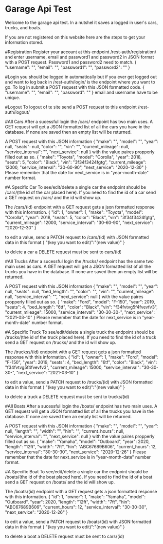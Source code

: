 # Garage Api Test

Welcome to the garage api test. In a nutshel it saves a logged in user's cars, trucks, and boats.

If you are not registered on this website here are the steps to get your information stored.

#Registration
Register your account at this endpoint
/rest-auth/registration/
and enter username, email and password1 and password2 in JSON format with a POST request. Password1 and password2 need to match.
{
    "username": "",
    "email": "",
    "password1": "",
    "password2": ""
}

#Login
you should be logged in automatically but if you ever get logged out and want to log back in
/rest-auth/login/
is the endpoint where you want to go. 
To log in submit a POST request with this JSON formatted code.
{
    "username": "",
    "email": "",
    "password": ""
}
email and username have to be unique.

#Logout
To logout of te site send a POST request to this endpoint
/rest-auth/logout/

#All Cars
After a sucessful login the /cars/ endpoint has two main uses. 
A GET request will get a JSON formatted list of all the cars you have in the database. 
If none are saved then an empty list will be returned.

A POST request with this JSON information
{
    "make": "",
    "model": "",
    "year": null,
    "seats": null,
    "color": "",
    "vin": "",
    "current_mileage": null,
    "service_interval": "",
    "next_service": null
}
with the value paires propperly filled out as so.
{
    "make": "Toyota",
    "model": "Corolla",
    "year": 2018,
    "seats": 5,
    "color": "Black",
    "vin": "3f34f3424fgtg",
    "current_mileage": 12000,
    "service_interval": "30-60-90",
    "next_service": "2020-12-30"
}
Please remember that the date for next_service is in "year-month-date" number format.

#A Specific Car
To see/edit/delete a single car the endpoint should be /cars/(the id of the car placed here).
If you need to find the id of a car send a GET request on /cars/ and the id will show up.

The /cars/(id) endpoint with a GET request gets a json formatted response with this information.
{
    "id": 1,
    "owner": 1,
    "make": "Toyota",
    "model": "Corolla",
    "year": 2018,
    "seats": 5,
    "color": "Black",
    "vin": "3f34f3424fgtg",
    "current_mileage": 12000,
    "service_interval": "30-60-90",
    "next_service": "2020-12-30"
}

to edit a value, send a PATCH request to /cars/(id) with JSON formatted data in this format
{
  "(key you want to edit)":"(new value)"
}

to delete a car a DELETE request must be sent to cars/(id)

#All Trucks
After a sucessful login the /trucks/ endpoint has the same two main uses as cars. 
A GET request will get a JSON formatted list of all the trucks you have in the database. 
If none are saved then an empty list will be returned.

A POST request with this JSON information
{
    "make": "",
    "model": "",
    "year": null,
    "seats": null,
    "bed_length": "",
    "color": "",
    "vin": "",
    "current_mileage": null,
    "service_interval": "",
    "next_service": null
}
with the value paires propperly filled out as so.
{
    "make": "Ford",
    "model": "F-150",
    "year": 2019,
    "seats": 4,
    "bed_length": "6tf",
    "color": "Black",
    "vin": "f34fvtvg5f4fvevfv3",
    "current_mileage": 15000,
    "service_interval": "30-30-30-",
    "next_service": "2021-03-10"
}
Please remember that the date for next_service is in "year-month-date" number format.

#A Specific Truck
To see/edit/delete a single truck the endpoint should be /trucks/(the id of the truck placed here).
If you need to find the id of a truck send a GET request on /trucks/ and the id will show up.

The /truckss/(id) endpoint with a GET request gets a json formatted response with this information.
{
    "id": 1,
    "owner": 1,
    "make": "Ford",
    "model": "F-150",
    "year": 2019,
    "seats": 4,
    "bed_length": "6tf",
    "color": "Black",
    "vin": "f34fvtvg5f4fvevfv3",
    "current_mileage": 15000,
    "service_interval": "30-30-30-",
    "next_service": "2021-03-10"
}

to edit a value, send a PATCH request to /trucks/(id) with JSON formatted data in this format
{
  "(key you want to edit)":"(new value)"
}

to delete a truck a DELETE request must be sent to trucks/(id)

#All Boats
After a sucessful login the /boats/ endpoint has two main uses. 
A GET request will get a JSON formatted list of all the trucks you have in the database. 
If none are saved then an empty list will be returned.

A POST request with this JSON information
{
    "make": "",
    "model": "",
    "year": null,
    "length": "",
    "width": "",
    "hin": "",
    "current_hours": null,
    "service_interval": "",
    "next_service": null
}
with the value paires propperly filled out as so.
{
    "make": "Yamaha",
    "model": "Outboard",
    "year": 2020,
    "length": "12ft",
    "width": "7ft",
    "hin": "ABC67689B606",
    "current_hours": 12,
    "service_interval": "30-30-30",
    "next_service": "2020-12-26"
}
Please remember that the date for next_service is in "year-month-date" number format.

#A Specific Boat
To see/edit/delete a single car the endpoint should be /boats/(the id of the boat placed here).
If you need to find the id of a boat send a GET request on /boats/ and the id will show up.

The /boats/(id) endpoint with a GET request gets a json formatted response with this information.
{
    "id": 1,
    "owner": 1,
    "make": "Yamaha",
    "model": "Outboard",
    "year": 2020,
    "length": "12ft",
    "width": "7ft",
    "hin": "ABC67689B606",
    "current_hours": 12,
    "service_interval": "30-30-30",
    "next_service": "2020-12-26"
}

to edit a value, send a PATCH request to /boats/(id) with JSON formatted data in this format
{
  "(key you want to edit)":"(new value)"
}

to delete a boat a DELETE request must be sent to cars/(id)
